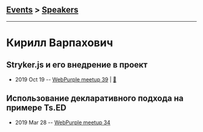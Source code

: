 ## [Events](../README.md) > [Speakers](../speakers.md)
---

# Кирилл Варпахович

## Stryker.js и его внедрение в проект
- 2019 Oct 19 -- [WebPurple meetup 39](https://www.youtube.com/watch?v=gesNqav06lk)  | [:notebook:](https://docs.google.com/presentation/d/1O3tD3DFO2iTgWXaqL4CvVIAt5vx0V43o-Qo79-qZTGk/mobilepresent?slide=id.p)  
## Использование декларативного подхода на примере Ts.ED
- 2019 Mar 28 -- [WebPurple meetup 34](https://www.youtube.com/watch?v=DHAO6oB7R6U)    
